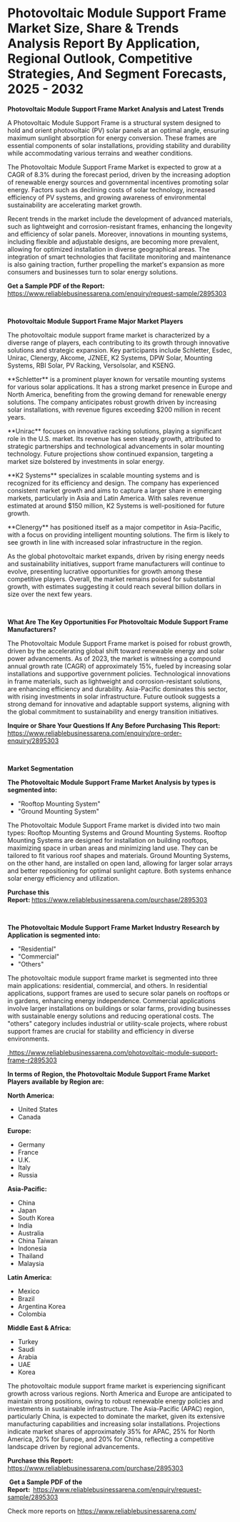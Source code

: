 <p><h1>Photovoltaic Module Support Frame Market Size, Share & Trends Analysis Report By Application, Regional Outlook, Competitive Strategies, And Segment Forecasts, 2025 - 2032</h1></p><p><strong>Photovoltaic Module Support Frame Market Analysis and Latest Trends</strong></p>
<p><p>A Photovoltaic Module Support Frame is a structural system designed to hold and orient photovoltaic (PV) solar panels at an optimal angle, ensuring maximum sunlight absorption for energy conversion. These frames are essential components of solar installations, providing stability and durability while accommodating various terrains and weather conditions. </p><p>The Photovoltaic Module Support Frame Market is expected to grow at a CAGR of 8.3% during the forecast period, driven by the increasing adoption of renewable energy sources and governmental incentives promoting solar energy. Factors such as declining costs of solar technology, increased efficiency of PV systems, and growing awareness of environmental sustainability are accelerating market growth. </p><p>Recent trends in the market include the development of advanced materials, such as lightweight and corrosion-resistant frames, enhancing the longevity and efficiency of solar panels. Moreover, innovations in mounting systems, including flexible and adjustable designs, are becoming more prevalent, allowing for optimized installation in diverse geographical areas. The integration of smart technologies that facilitate monitoring and maintenance is also gaining traction, further propelling the market's expansion as more consumers and businesses turn to solar energy solutions.</p></p>
<p><strong>Get a Sample PDF of the Report:&nbsp;</strong> <a href="https://www.reliablebusinessarena.com/enquiry/request-sample/2895303?utm_campaign=2887&utm_medium=2&utm_source=Github&utm_content=ia&utm_term=15032025&utm_id=photovoltaic-module-support-frame">https://www.reliablebusinessarena.com/enquiry/request-sample/2895303</a></p>
<p>&nbsp;</p>
<p><strong>Photovoltaic Module Support Frame Major Market Players</strong></p>
<p><p>The photovoltaic module support frame market is characterized by a diverse range of players, each contributing to its growth through innovative solutions and strategic expansion. Key participants include Schletter, Esdec, Unirac, Clenergy, Akcome, JZNEE, K2 Systems, DPW Solar, Mounting Systems, RBI Solar, PV Racking, Versolsolar, and KSENG.</p><p>**Schletter** is a prominent player known for versatile mounting systems for various solar applications. It has a strong market presence in Europe and North America, benefiting from the growing demand for renewable energy solutions. The company anticipates robust growth driven by increasing solar installations, with revenue figures exceeding $200 million in recent years.</p><p>**Unirac** focuses on innovative racking solutions, playing a significant role in the U.S. market. Its revenue has seen steady growth, attributed to strategic partnerships and technological advancements in solar mounting technology. Future projections show continued expansion, targeting a market size bolstered by investments in solar energy.</p><p>**K2 Systems** specializes in scalable mounting systems and is recognized for its efficiency and design. The company has experienced consistent market growth and aims to capture a larger share in emerging markets, particularly in Asia and Latin America. With sales revenue estimated at around $150 million, K2 Systems is well-positioned for future growth.</p><p>**Clenergy** has positioned itself as a major competitor in Asia-Pacific, with a focus on providing intelligent mounting solutions. The firm is likely to see growth in line with increased solar infrastructure in the region. </p><p>As the global photovoltaic market expands, driven by rising energy needs and sustainability initiatives, support frame manufacturers will continue to evolve, presenting lucrative opportunities for growth among these competitive players. Overall, the market remains poised for substantial growth, with estimates suggesting it could reach several billion dollars in size over the next few years.</p></p>
<p>&nbsp;</p>
<p><strong>What Are The Key Opportunities For Photovoltaic Module Support Frame Manufacturers?</strong></p>
<p><p>The Photovoltaic Module Support Frame market is poised for robust growth, driven by the accelerating global shift toward renewable energy and solar power advancements. As of 2023, the market is witnessing a compound annual growth rate (CAGR) of approximately 15%, fueled by increasing solar installations and supportive government policies. Technological innovations in frame materials, such as lightweight and corrosion-resistant solutions, are enhancing efficiency and durability. Asia-Pacific dominates this sector, with rising investments in solar infrastructure. Future outlook suggests a strong demand for innovative and adaptable support systems, aligning with the global commitment to sustainability and energy transition initiatives.</p></p>
<p><strong>Inquire or Share Your Questions If Any Before Purchasing This Report:</strong> <a href="https://www.reliablebusinessarena.com/enquiry/pre-order-enquiry/2895303?utm_campaign=2887&utm_medium=2&utm_source=Github&utm_content=ia&utm_term=15032025&utm_id=photovoltaic-module-support-frame">https://www.reliablebusinessarena.com/enquiry/pre-order-enquiry/2895303</a></p>
<p>&nbsp;</p>
<p><strong>Market Segmentation</strong></p>
<p><strong>The Photovoltaic Module Support Frame Market Analysis by types is segmented into:</strong></p>
<p><ul><li>"Rooftop Mounting System"</li><li>"Ground Mounting System"</li></ul></p>
<p><p>The Photovoltaic Module Support Frame market is divided into two main types: Rooftop Mounting Systems and Ground Mounting Systems. Rooftop Mounting Systems are designed for installation on building rooftops, maximizing space in urban areas and minimizing land use. They can be tailored to fit various roof shapes and materials. Ground Mounting Systems, on the other hand, are installed on open land, allowing for larger solar arrays and better repositioning for optimal sunlight capture. Both systems enhance solar energy efficiency and utilization.</p></p>
<p><strong>Purchase this Report:&nbsp;</strong><a href="https://www.reliablebusinessarena.com/purchase/2895303?utm_campaign=2887&utm_medium=2&utm_source=Github&utm_content=ia&utm_term=15032025&utm_id=photovoltaic-module-support-frame">https://www.reliablebusinessarena.com/purchase/2895303</a></p>
<p>&nbsp;</p>
<p><strong>The Photovoltaic Module Support Frame Market Industry Research by Application is segmented into:</strong></p>
<p><ul><li>"Residential"</li><li>"Commercial"</li><li>"Others"</li></ul></p>
<p><p>The photovoltaic module support frame market is segmented into three main applications: residential, commercial, and others. In residential applications, support frames are used to secure solar panels on rooftops or in gardens, enhancing energy independence. Commercial applications involve larger installations on buildings or solar farms, providing businesses with sustainable energy solutions and reducing operational costs. The "others" category includes industrial or utility-scale projects, where robust support frames are crucial for stability and efficiency in diverse environments.</p></p>
<p><a href="https://www.reliablebusinessarena.com/photovoltaic-module-support-frame-r2895303?utm_campaign=2887&utm_medium=2&utm_source=Github&utm_content=ia&utm_term=15032025&utm_id=photovoltaic-module-support-frame">&nbsp;https://www.reliablebusinessarena.com/photovoltaic-module-support-frame-r2895303</a></p>
<p><strong>In terms of Region, the Photovoltaic Module Support Frame Market Players available by Region are:</strong></p>
<p>
    <p> <strong> North America: </strong>
        <ul>
            <li>United States</li>
            <li>Canada</li>
        </ul>
        </p> 
    <p> <strong> Europe: </strong>
        <ul>
            <li>Germany</li>
            <li>France</li>
            <li>U.K.</li>
            <li>Italy</li>
            <li>Russia</li>
        </ul>
        </p> 
    <p> <strong> Asia-Pacific: </strong>
        <ul>
            <li>China</li>
            <li>Japan</li>
            <li>South Korea</li>
            <li>India</li>
            <li>Australia</li>
            <li>China Taiwan</li>
            <li>Indonesia</li>
            <li>Thailand</li>
            <li>Malaysia</li>
        </ul>
        </p> 
    <p> <strong> Latin America: </strong>
        <ul>
            <li>Mexico</li>
            <li>Brazil</li>
            <li>Argentina Korea</li>
            <li>Colombia</li>
        </ul>
        </p> 
    <p> <strong> Middle East & Africa: </strong>
        <ul>
            <li>Turkey</li>
            <li>Saudi</li>
            <li>Arabia</li>
            <li>UAE</li>
            <li>Korea</li>
        </ul>
    </p>
    </p>
<p><p>The photovoltaic module support frame market is experiencing significant growth across various regions. North America and Europe are anticipated to maintain strong positions, owing to robust renewable energy policies and investments in sustainable infrastructure. The Asia-Pacific (APAC) region, particularly China, is expected to dominate the market, given its extensive manufacturing capabilities and increasing solar installations. Projections indicate market shares of approximately 35% for APAC, 25% for North America, 20% for Europe, and 20% for China, reflecting a competitive landscape driven by regional advancements.</p></p>
<p><strong>Purchase this Report: </strong><a href="https://www.reliablebusinessarena.com/purchase/2895303?utm_campaign=2887&utm_medium=2&utm_source=Github&utm_content=ia&utm_term=15032025&utm_id=photovoltaic-module-support-frame">https://www.reliablebusinessarena.com/purchase/2895303</a></p>
<p>&nbsp;<strong>Get a Sample PDF of the Report:&nbsp;&nbsp;</strong><a href="https://www.reliablebusinessarena.com/enquiry/request-sample/2895303?utm_campaign=2887&utm_medium=2&utm_source=Github&utm_content=ia&utm_term=15032025&utm_id=photovoltaic-module-support-frame">https://www.reliablebusinessarena.com/enquiry/request-sample/2895303</a></p>
<p><strong></strong></p>
<p>Check more reports on <a href="https://www.reliablebusinessarena.com/?utm_campaign=2887&utm_medium=2&utm_source=Github&utm_content=ia&utm_term=15032025&utm_id=photovoltaic-module-support-frame">https://www.reliablebusinessarena.com/</a></p>